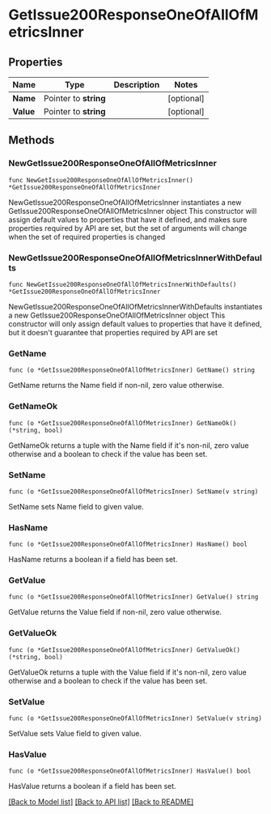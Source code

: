 # GetIssue200ResponseOneOfAllOfMetricsInner

## Properties

Name | Type | Description | Notes
------------ | ------------- | ------------- | -------------
**Name** | Pointer to **string** |  | [optional] 
**Value** | Pointer to **string** |  | [optional] 

## Methods

### NewGetIssue200ResponseOneOfAllOfMetricsInner

`func NewGetIssue200ResponseOneOfAllOfMetricsInner() *GetIssue200ResponseOneOfAllOfMetricsInner`

NewGetIssue200ResponseOneOfAllOfMetricsInner instantiates a new GetIssue200ResponseOneOfAllOfMetricsInner object
This constructor will assign default values to properties that have it defined,
and makes sure properties required by API are set, but the set of arguments
will change when the set of required properties is changed

### NewGetIssue200ResponseOneOfAllOfMetricsInnerWithDefaults

`func NewGetIssue200ResponseOneOfAllOfMetricsInnerWithDefaults() *GetIssue200ResponseOneOfAllOfMetricsInner`

NewGetIssue200ResponseOneOfAllOfMetricsInnerWithDefaults instantiates a new GetIssue200ResponseOneOfAllOfMetricsInner object
This constructor will only assign default values to properties that have it defined,
but it doesn't guarantee that properties required by API are set

### GetName

`func (o *GetIssue200ResponseOneOfAllOfMetricsInner) GetName() string`

GetName returns the Name field if non-nil, zero value otherwise.

### GetNameOk

`func (o *GetIssue200ResponseOneOfAllOfMetricsInner) GetNameOk() (*string, bool)`

GetNameOk returns a tuple with the Name field if it's non-nil, zero value otherwise
and a boolean to check if the value has been set.

### SetName

`func (o *GetIssue200ResponseOneOfAllOfMetricsInner) SetName(v string)`

SetName sets Name field to given value.

### HasName

`func (o *GetIssue200ResponseOneOfAllOfMetricsInner) HasName() bool`

HasName returns a boolean if a field has been set.

### GetValue

`func (o *GetIssue200ResponseOneOfAllOfMetricsInner) GetValue() string`

GetValue returns the Value field if non-nil, zero value otherwise.

### GetValueOk

`func (o *GetIssue200ResponseOneOfAllOfMetricsInner) GetValueOk() (*string, bool)`

GetValueOk returns a tuple with the Value field if it's non-nil, zero value otherwise
and a boolean to check if the value has been set.

### SetValue

`func (o *GetIssue200ResponseOneOfAllOfMetricsInner) SetValue(v string)`

SetValue sets Value field to given value.

### HasValue

`func (o *GetIssue200ResponseOneOfAllOfMetricsInner) HasValue() bool`

HasValue returns a boolean if a field has been set.


[[Back to Model list]](../README.md#documentation-for-models) [[Back to API list]](../README.md#documentation-for-api-endpoints) [[Back to README]](../README.md)


